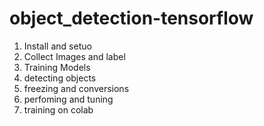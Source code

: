 # object_detection-tensorflow

1. Install and setuo
2. Collect Images and label
3. Training Models
4. detecting objects
5. freezing and conversions
6. perfoming and tuning
7. training on colab
